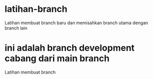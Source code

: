 # latihan-branch
Latihan membuat branch baru dan memisahkan branch utama dengan branch lain

# ini adalah branch development cabang dari main branch
Latihan membuat branch
